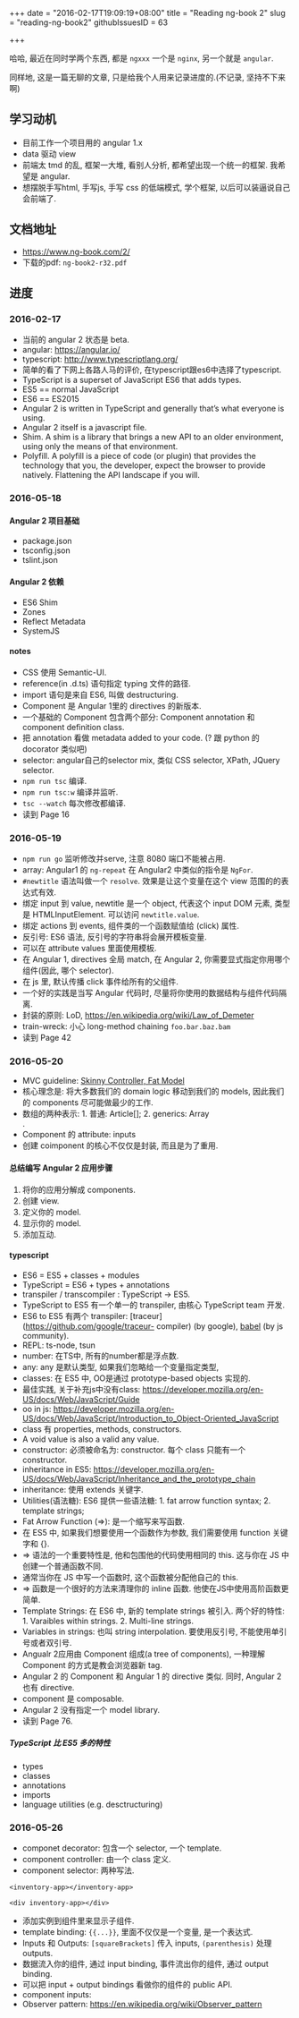 +++
date = "2016-02-17T19:09:19+08:00"
title = "Reading ng-book 2"
slug = "reading-ng-book2"
githubIssuesID = 63

+++

哈哈, 最近在同时学两个东西, 都是 `ngxxx` 一个是 `nginx`, 另一个就是 `angular`.

同样地, 这是一篇无聊的文章, 只是给我个人用来记录进度的.(不记录, 坚持不下来啊)

## 学习动机
* 目前工作一个项目用的 angular 1.x
* data 驱动 view
* 前端太 tmd 的乱, 框架一大堆, 看别人分析, 都希望出现一个统一的框架. 我希望是 angular.
* 想摆脱手写html, 手写js, 手写 css 的低端模式, 学个框架, 以后可以装逼说自己会前端了.

## 文档地址
* <https://www.ng-book.com/2/>
* 下载的pdf: `ng-book2-r32.pdf`

## 进度

### 2016-02-17

* 当前的 angular 2 状态是 beta.
* angular: <https://angular.io/>
* typescript: <http://www.typescriptlang.org/>
* 简单的看了下网上各路人马的评价, 在typescript跟es6中选择了typescript.
* TypeScript is a superset of JavaScript ES6 that adds types.
* ES5 == normal JavaScript
* ES6 == ES2015
* Angular 2 is written in TypeScript and generally that’s what everyone is using.
* Angular 2 itself is a javascript file.
* Shim. A shim is a library that brings a new API to an older environment, using only the means of that environment.
* Polyfill. A polyfill is a piece of code (or plugin) that provides the technology that you, the developer, expect the browser to provide natively. Flattening the API landscape if you will.

### 2016-05-18

#### Angular 2 项目基础
* package.json
* tsconfig.json
* tslint.json

#### Angular 2 依赖
* ES6 Shim
* Zones
* Reflect Metadata
* SystemJS

#### notes
* CSS 使用 Semantic-UI.
* reference(in .d.ts) 语句指定 typing 文件的路径.
* import 语句是来自 ES6, 叫做 destructuring.
* Component 是 Angular 1里的 directives 的新版本.
* 一个基础的 Component 包含两个部分: Component annotation 和 component definition class.
* 把 annotation 看做 metadata added to your code. (? 跟 python 的 docorator 类似吧)
* selector: angular自己的selector mix, 类似 CSS selector, XPath, JQuery selector.
* `npm run tsc` 编译.
* `npm run tsc:w` 编译并监听.
* `tsc --watch` 每次修改都编译.
* 读到 Page 16

### 2016-05-19
* `npm run go` 监听修改并serve, 注意 8080 端口不能被占用.
* array: Angular1 的 `ng-repeat` 在 Angular2 中类似的指令是 `NgFor`.
* `#newtitle` 语法叫做一个 `resolve`. 效果是让这个变量在这个 view 范围的的表达式有效.
* 绑定 input 到 value, newtitle 是一个 object, 代表这个 input DOM 元素, 类型是 HTMLInputElement. 可以访问 `newtitle.value`.
* 绑定 actions 到 events, 组件类的一个函数赋值给 (click) 属性.
* 反引号: ES6 语法, 反引号的字符串将会展开模板变量.
* 可以在 attribute values 里面使用模板.
* 在 Angular 1, directives 全局 match, 在 Angular 2, 你需要显式指定你用哪个组件(因此, 哪个 selector).
* 在 js 里, 默认传播 click 事件给所有的父组件.
* 一个好的实践是当写 Angular 代码时, 尽量将你使用的数据结构与组件代码隔离.
* 封装的原则: LoD, <https://en.wikipedia.org/wiki/Law_of_Demeter>
* train-wreck: 小心 long-method chaining `foo.bar.baz.bam`
* 读到 Page 42

### 2016-05-20
* MVC guideline: [Skinny Controller, Fat Model](http://weblog.jamisbuck.org/2006/10/18/skinny-controller-fat-model)
* 核心理念是: 将大多数我们的 domain logic 移动到我们的 models, 因此我们的 components 尽可能做最少的工作.
* 数组的两种表示: 1. 普通: Article[]; 2. generics: Array<Article>.
* Component 的 attribute: inputs
* 创建 coimponent 的核心不仅仅是封装, 而且是为了重用.

#### 总结编写 Angular 2 应用步骤
1. 将你的应用分解成 components.
2. 创建 view.
3. 定义你的 model.
4. 显示你的 model.
5. 添加互动.

#### typescript
* ES6 = ES5 + classes + modules
* TypeScript = ES6 + types + annotations
* transpiler / transcompiler : TypeScript -> ES5.
* TypeScript to ES5 有一个单一的 transpiler, 由核心 TypeScript team 开发.
* ES6 to ES5 有两个 transpiler: [traceur](https://github.com/google/traceur- compiler) (by google), [babel](https://babeljs.io/) (by js community).
* REPL: ts-node, tsun
* number: 在TS中, 所有的number都是浮点数.
* any: any 是默认类型, 如果我们忽略给一个变量指定类型,
* classes: 在 ES5 中, OO是通过 prototype-based objects 实现的.
* 最佳实践, 关于补充js中没有class: <https://developer.mozilla.org/en-US/docs/Web/JavaScript/Guide>
* oo in js: <https://developer.mozilla.org/en-US/docs/Web/JavaScript/Introduction_to_Object-Oriented_JavaScript>
* class 有 properties, methods, constructors.
* A void value is also a valid any value.
* constructor: 必须被命名为: constructor. 每个 class 只能有一个 constructor.
* inheritance in ES5: <https://developer.mozilla.org/en-US/docs/Web/JavaScript/Inheritance_and_the_prototype_chain>
* inheritance: 使用 extends 关键字.
* Utilities(语法糖): ES6 提供一些语法糖: 1. fat arrow function syntax; 2. template strings;
* Fat Arrow Function (=>): 是一个缩写来写函数.
* 在 ES5 中, 如果我们想要使用一个函数作为参数, 我们需要使用 function 关键字和 {}.
* => 语法的一个重要特性是, 他和包围他的代码使用相同的 this. 这与你在 JS 中创建一个普通函数不同.
* 通常当你在 JS 中写一个函数时, 这个函数被分配他自己的 this.
* => 函数是一个很好的方法来清理你的 inline 函数. 他使在JS中使用高阶函数更简单.
* Template Strings: 在 ES6 中, 新的 template strings 被引入. 两个好的特性: 1. Varaibles within strings. 2. Multi-line strings.
* Variables in strings: 也叫 string interpolation. 要使用反引号, 不能使用单引号或者双引号.
* Angualr 2应用由 Component 组成(a tree of components), 一种理解 Component 的方式是教会浏览器新 tag.
* Angular 2 的 Component 和 Angular 1 的 directive 类似. 同时, Angular 2 也有 directive.
* component 是 composable.
* Angular 2 没有指定一个 model library.
* 读到 Page 76.

##### TypeScript 比 ES5 多的特性
* types
* classes
* annotations
* imports
* language utilities (e.g. desctructuring)

### 2016-05-26
* componet decorator: 包含一个 selector, 一个 template.
* component controller: 由一个 class 定义.
* component selector: 两种写法.
```
<inventory-app></inventory-app>
```

```
<div inventory-app></div>
```
* 添加实例到组件里来显示子组件.
* template binding: `{{...}}`, 里面不仅仅是一个变量, 是一个表达式.
* Inputs 和 Outputs: `[squareBrackets]` 传入 inputs, `(parenthesis)` 处理 outputs.
* 数据流入你的组件, 通过 input binding, 事件流出你的组件, 通过 output binding.
* 可以把 input + output bindings 看做你的组件的 public API.
* component inputs:
* Observer pattern: <https://en.wikipedia.org/wiki/Observer_pattern>
